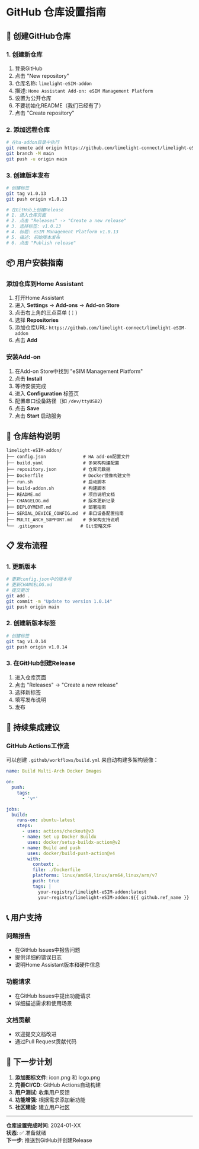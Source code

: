 # GitHub 仓库设置指南

## 🚀 创建GitHub仓库

### 1. 创建新仓库
1. 登录GitHub
2. 点击 "New repository"
3. 仓库名称: `limelight-eSIM-addon`
4. 描述: `Home Assistant Add-on: eSIM Management Platform`
5. 设置为公开仓库
6. 不要初始化README（我们已经有了）
7. 点击 "Create repository"

### 2. 添加远程仓库
```bash
# 在ha-addon目录中执行
git remote add origin https://github.com/limelight-connect/limelight-eSIM-addon.git
git branch -M main
git push -u origin main
```

### 3. 创建版本发布
```bash
# 创建标签
git tag v1.0.13
git push origin v1.0.13

# 在GitHub上创建Release
# 1. 进入仓库页面
# 2. 点击 "Releases" -> "Create a new release"
# 3. 选择标签: v1.0.13
# 4. 标题: eSIM Management Platform v1.0.13
# 5. 描述: 初始版本发布
# 6. 点击 "Publish release"
```

## 📦 用户安装指南

### 添加仓库到Home Assistant
1. 打开Home Assistant
2. 进入 **Settings** → **Add-ons** → **Add-on Store**
3. 点击右上角的三点菜单 (⋮)
4. 选择 **Repositories**
5. 添加仓库URL: `https://github.com/limelight-connect/limelight-eSIM-addon`
6. 点击 **Add**

### 安装Add-on
1. 在Add-on Store中找到 "eSIM Management Platform"
2. 点击 **Install**
3. 等待安装完成
4. 进入 **Configuration** 标签页
5. 配置串口设备路径（如 `/dev/ttyUSB2`）
6. 点击 **Save**
7. 点击 **Start** 启动服务

## 🔧 仓库结构说明

```
limelight-eSIM-addon/
├── config.json              # HA add-on配置文件
├── build.yaml               # 多架构构建配置
├── repository.json          # 仓库元数据
├── Dockerfile               # Docker镜像构建文件
├── run.sh                   # 启动脚本
├── build-addon.sh           # 构建脚本
├── README.md                # 项目说明文档
├── CHANGELOG.md             # 版本更新记录
├── DEPLOYMENT.md            # 部署指南
├── SERIAL_DEVICE_CONFIG.md  # 串口设备配置指南
├── MULTI_ARCH_SUPPORT.md    # 多架构支持说明
└── .gitignore              # Git忽略文件
```

## 📋 发布流程

### 1. 更新版本
```bash
# 更新config.json中的版本号
# 更新CHANGELOG.md
# 提交更改
git add .
git commit -m "Update to version 1.0.14"
git push origin main
```

### 2. 创建新版本标签
```bash
# 创建标签
git tag v1.0.14
git push origin v1.0.14
```

### 3. 在GitHub创建Release
1. 进入仓库页面
2. 点击 "Releases" → "Create a new release"
3. 选择新标签
4. 填写发布说明
5. 发布

## 🔄 持续集成建议

### GitHub Actions工作流
可以创建 `.github/workflows/build.yml` 来自动构建多架构镜像：

```yaml
name: Build Multi-Arch Docker Images

on:
  push:
    tags:
      - 'v*'

jobs:
  build:
    runs-on: ubuntu-latest
    steps:
      - uses: actions/checkout@v3
      - name: Set up Docker Buildx
        uses: docker/setup-buildx-action@v2
      - name: Build and push
        uses: docker/build-push-action@v4
        with:
          context: .
          file: ./Dockerfile
          platforms: linux/amd64,linux/arm64,linux/arm/v7
          push: true
          tags: |
            your-registry/limelight-eSIM-addon:latest
            your-registry/limelight-eSIM-addon:${{ github.ref_name }}
```

## 📞 用户支持

### 问题报告
- 在GitHub Issues中报告问题
- 提供详细的错误日志
- 说明Home Assistant版本和硬件信息

### 功能请求
- 在GitHub Issues中提出功能请求
- 详细描述需求和使用场景

### 文档贡献
- 欢迎提交文档改进
- 通过Pull Request贡献代码

## 🎯 下一步计划

1. **添加图标文件**: icon.png 和 logo.png
2. **完善CI/CD**: GitHub Actions自动构建
3. **用户测试**: 收集用户反馈
4. **功能增强**: 根据需求添加新功能
5. **社区建设**: 建立用户社区

---

**仓库设置完成时间**: 2024-01-XX  
**状态**: ✅ 准备就绪  
**下一步**: 推送到GitHub并创建Release
